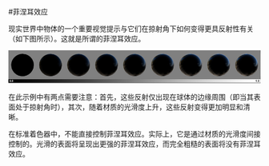 #菲涅耳效应

现实世界中物体的一个重要视觉提示与它们在掠射角下如何变得更具反射性有关（如下图所示）。这就是所谓的菲涅耳效应。

![随着材质表面变得更光滑，在相对于观察者的掠射角处可见的菲涅耳效应越来越明显](../uploads/Main/StandardShaderFresnelGraduationTable.jpg)

在此示例中有两点需要注意：首先，这些反射仅出现在球体的边缘周围（即当其表面处于掠射角时），其次，随着材质的光滑度上升，这些反射变得更加明显和清晰。

在标准着色器中，不能直接控制菲涅耳效应。实际上，它是通过材质的光滑度间接控制的。光滑的表面将呈现出更强的菲涅耳效应，而完全粗糙的表面将没有菲涅耳效应。
